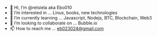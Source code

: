 - 👋 Hi, I’m @retsiela aka Ebo010
- 👀 I’m interested in ... Linux, books, new technologies
- 🌱 I’m currently learning ... Javascript, Nodejs, BTC, Blockchain, Web3
- 💞️ I’m looking to collaborate on ... Bubble.io
- 📫 How to reach me ... eb023024@gmail.com

